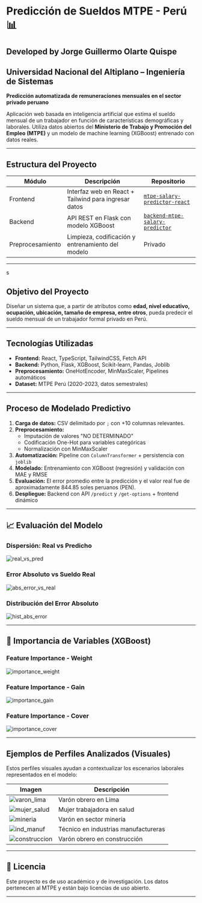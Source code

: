 # Predicción de Sueldos MTPE - Perú 📊

## Developed by Jorge Guillermo Olarte Quispe

## Universidad Nacional del Altiplano – Ingeniería de Sistemas

**Predicción automatizada de remuneraciones mensuales en el sector privado peruano**

Aplicación web basada en inteligencia artificial que estima el sueldo mensual de un trabajador en función de características demográficas y laborales.
Utiliza datos abiertos del **Ministerio de Trabajo y Promoción del Empleo (MTPE)** y un modelo de machine learning (XGBoost) entrenado con datos reales.

---

## Estructura del Proyecto

| Módulo           | Descripción                                          | Repositorio                                                                                    |
| ---------------- | ---------------------------------------------------- | ---------------------------------------------------------------------------------------------- |
| Frontend         | Interfaz web en React + Tailwind para ingresar datos | [`mtpe-salary-predictor-react`](https://github.com/ArtStyle19/mtpe-salary-predictor-react)     |
| Backend          | API REST en Flask con modelo XGBoost                 | [`backend-mtpe-salary-predictor`](https://github.com/ArtStyle19/backend-mtpe-salary-predictor) |
| Preprocesamiento | Limpieza, codificación y entrenamiento del modelo    | Privado                                                                                        |

---

s

## Objetivo del Proyecto

Diseñar un sistema que, a partir de atributos como **edad, nivel educativo, ocupación, ubicación, tamaño de empresa, entre otros**, pueda predecir el sueldo mensual de un trabajador formal privado en Perú.

---

## Tecnologías Utilizadas

- **Frontend:** React, TypeScript, TailwindCSS, Fetch API
- **Backend:** Python, Flask, XGBoost, Scikit-learn, Pandas, Joblib
- **Preprocesamiento:** OneHotEncoder, MinMaxScaler, Pipelines automáticos
- **Dataset:** MTPE Perú (2020-2023, datos semestrales)

---

## Proceso de Modelado Predictivo

1. **Carga de datos:** CSV delimitado por `;` con +10 columnas relevantes.
2. **Preprocesamiento:**
   - Imputación de valores "NO DETERMINADO"
   - Codificación One-Hot para variables categóricas
   - Normalización con MinMaxScaler
3. **Automatización:** Pipeline con `ColumnTransformer` + persistencia con `joblib`
4. **Modelado:** Entrenamiento con XGBoost (regresión) y validación con MAE y RMSE
5. **Evaluación:** El error promedio entre la predicción y el valor real fue de aproximadamente 844.85 soles peruanos (PEN).
6. **Despliegue:** Backend con API `/predict` y `/get-options` + frontend dinámico

---

## 📈 Evaluación del Modelo

### Dispersión: Real vs Predicho

![real_vs_pred](images/real_vs_pred.png)

### Error Absoluto vs Sueldo Real

![abs_error_vs_real](images/abs_error_vs_real.png)

### Distribución del Error Absoluto

![hist_abs_error](images/hist_abs_error.png)

---

## 🧬 Importancia de Variables (XGBoost)

### Feature Importance - Weight

![importance_weight](images/importance_weight.png)

### Feature Importance - Gain

![importance_gain](images/importance_gain.png)

### Feature Importance - Cover

![importance_cover](images/importance_cover.png)

---

## Ejemplos de Perfiles Analizados (Visuales)

Estos perfiles visuales ayudan a contextualizar los escenarios laborales representados en el modelo:

| Imagen                                                           | Descripción                          |
| ---------------------------------------------------------------- | ------------------------------------ |
| ![varon_lima](images/varon_obrero_lima.jpg)                      | Varón obrero en Lima                 |
| ![mujer_salud](images/mujer_sector_salud.jpg)                    | Mujer trabajadora en salud           |
| ![mineria](images/varon_sector_mineria.jpg)                      | Varón en sector minería              |
| ![ind_manuf](images/varon_tecnico_sector_ind_manufactureras.jpg) | Técnico en industrias manufactureras |
| ![construccion](images/varon_obrero_construccion.jpg)            | Varón obrero en construcción         |

---

## 🧾 Licencia

Este proyecto es de uso académico y de investigación. Los datos pertenecen al MTPE y están bajo licencias de uso abierto.

---
